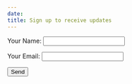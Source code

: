```yaml
---
date: 
title: Sign up to receive updates
---
```

<form name="contact" method="POST" data-netlify="true">
<p>
<label>Your Name: <input type="text" name="name" /></label>   
</p>
<p>
<label>Your Email: <input type="email" name="email" /></label>
</p>
<p>
<button type="submit">Send</button>
</p>
</form>
